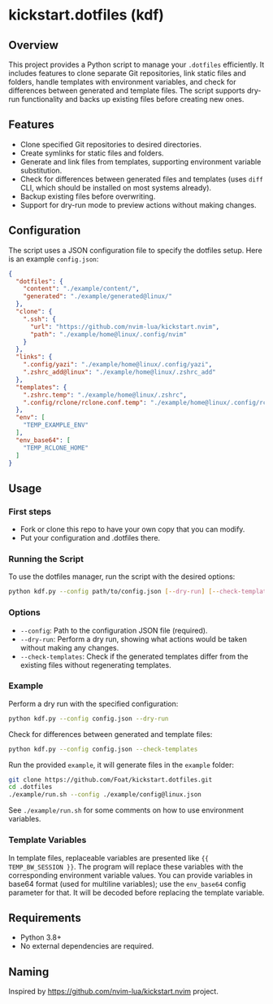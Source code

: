 # kickstart.dotfiles (kdf)

## Overview

This project provides a Python script to manage your `.dotfiles` efficiently. It includes features to clone separate Git repositories, link static files and folders, handle templates with environment variables, and check for differences between generated and template files. The script supports dry-run functionality and backs up existing files before creating new ones.

## Features

- Clone specified Git repositories to desired directories.
- Create symlinks for static files and folders.
- Generate and link files from templates, supporting environment variable substitution.
- Check for differences between generated files and templates (uses `diff` CLI, which should be installed on most systems already).
- Backup existing files before overwriting.
- Support for dry-run mode to preview actions without making changes.

## Configuration

The script uses a JSON configuration file to specify the dotfiles setup. Here is an example `config.json`:

```json
{
  "dotfiles": {
    "content": "./example/content/",
    "generated": "./example/generated@linux/"
  },
  "clone": {
    ".ssh": {
      "url": "https://github.com/nvim-lua/kickstart.nvim",
      "path": "./example/home@linux/.config/nvim"
    }
  },
  "links": {
    ".config/yazi": "./example/home@linux/.config/yazi",
    ".zshrc_add@linux": "./example/home@linux/.zshrc_add"
  },
  "templates": {
    ".zshrc.temp": "./example/home@linux/.zshrc",
    ".config/rclone/rclone.conf.temp": "./example/home@linux/.config/rclone/rclone.conf"
  },
  "env": [
    "TEMP_EXAMPLE_ENV"
  ],
  "env_base64": [
    "TEMP_RCLONE_HOME"
  ]
}
```

## Usage

### First steps

- Fork or clone this repo to have your own copy that you can modify.
- Put your configuration and .dotfiles there.

### Running the Script

To use the dotfiles manager, run the script with the desired options:

```bash
python kdf.py --config path/to/config.json [--dry-run] [--check-templates]
```

### Options

- `--config`: Path to the configuration JSON file (required).
- `--dry-run`: Perform a dry run, showing what actions would be taken without making any changes.
- `--check-templates`: Check if the generated templates differ from the existing files without regenerating templates.

### Example

Perform a dry run with the specified configuration:

```bash
python kdf.py --config config.json --dry-run
```

Check for differences between generated and template files:

```bash
python kdf.py --config config.json --check-templates
```

Run the provided `example`, it will generate files in the `example` folder:

```bash
git clone https://github.com/Foat/kickstart.dotfiles.git
cd .dotfiles
./example/run.sh --config ./example/config@linux.json
```

See `./example/run.sh` for some comments on how to use environment variables.

### Template Variables
In template files, replaceable variables are presented like `{{ TEMP_BW_SESSION }}`. The program will replace these variables with the corresponding environment variable values. You can provide variables in base64 format (used for multiline variables); use the `env_base64` config parameter for that. It will be decoded before replacing the template variable.

## Requirements

- Python 3.8+
- No external dependencies are required.

## Naming

Inspired by https://github.com/nvim-lua/kickstart.nvim project.
